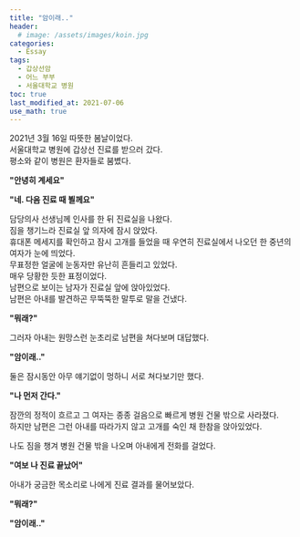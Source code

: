 ```yaml
---
title: "암이래.." 
header:
  # image: /assets/images/koin.jpg
categories:
  - Essay
tags:
  - 갑상선암
  - 어느 부부
  - 서울대학교 병원
toc: true
last_modified_at: 2021-07-06
use_math: true
---
```


2021년 3월 16일 따뜻한 봄날이었다.   
서울대학교 병원에 갑상선 진료를 받으러 갔다.   
평소와 같이 병원은 환자들로 붐볐다.   

**"안녕히 계세요"**  

**"네. 다음 진료 때 뵐께요"**  

담당의사 선생님께 인사를 한 뒤 진료실을 나왔다.  
짐을 챙기느라 진료실 앞 의자에 잠시 앉았다.  
휴대폰 메세지를 확인하고 잠시 고개를 들었을 때 우연히 진료실에서 나오던 한 중년의 여자가 눈에 띄었다.  
무표정한 얼굴에 눈동자만 유난히 흔들리고 있었다.  
매우 당황한 듯한 표정이었다.  
남편으로 보이는 남자가 진료실 앞에 앉아있었다.  
남편은 아내를 발견하곤 무뚝뚝한 말투로 말을 건냈다.  

**"뭐래?"**  

그러자 아내는 원망스런 눈초리로 남편을 쳐다보며 대답했다.  

**"암이래.."**  

둘은 잠시동안 아무 얘기없이 멍하니 서로 쳐다보기만 했다.  

**"나 먼저 간다."**  

잠깐의 정적이 흐르고 그 여자는 종종 걸음으로 빠르게 병원 건물 밖으로 사라졌다.  
하지만 남편은 그런 아내를 따라가지 않고 고개를 숙인 채 한참을 앉아있었다.  




나도 짐을 챙겨 병원 건물 밖을 나오며 아내에게 전화를 걸었다.  

**"여보 나 진료 끝났어"**  

아내가 궁금한 목소리로 나에게 진료 결과를 물어보았다.

**"뭐래?"**  




**"암이래.."**  

